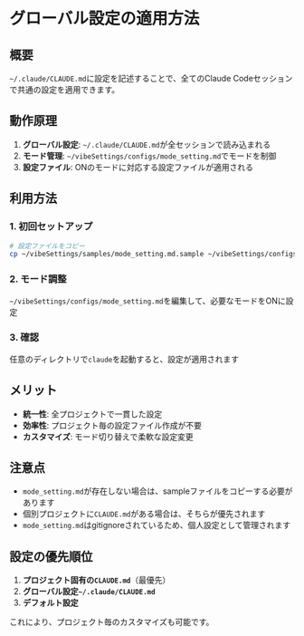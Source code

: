 # グローバル設定の適用方法

## 概要
`~/.claude/CLAUDE.md`に設定を記述することで、全てのClaude Codeセッションで共通の設定を適用できます。

## 動作原理
1. **グローバル設定**: `~/.claude/CLAUDE.md`が全セッションで読み込まれる
2. **モード管理**: `~/vibeSettings/configs/mode_setting.md`でモードを制御
3. **設定ファイル**: ONのモードに対応する設定ファイルが適用される

## 利用方法

### 1. 初回セットアップ
```bash
# 設定ファイルをコピー
cp ~/vibeSettings/samples/mode_setting.md.sample ~/vibeSettings/configs/mode_setting.md
```

### 2. モード調整
`~/vibeSettings/configs/mode_setting.md`を編集して、必要なモードをONに設定

### 3. 確認
任意のディレクトリで`claude`を起動すると、設定が適用されます

## メリット
- **統一性**: 全プロジェクトで一貫した設定
- **効率性**: プロジェクト毎の設定ファイル作成が不要
- **カスタマイズ**: モード切り替えで柔軟な設定変更

## 注意点
- `mode_setting.md`が存在しない場合は、sampleファイルをコピーする必要があります
- 個別プロジェクトに`CLAUDE.md`がある場合は、そちらが優先されます
- `mode_setting.md`はgitignoreされているため、個人設定として管理されます

## 設定の優先順位
1. **プロジェクト固有の`CLAUDE.md`**（最優先）
2. **グローバル設定`~/.claude/CLAUDE.md`**
3. **デフォルト設定**

これにより、プロジェクト毎のカスタマイズも可能です。
